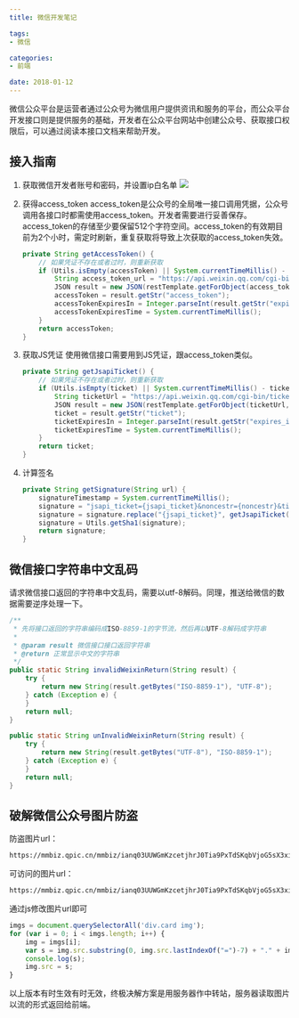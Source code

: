 ```yaml
---
title: 微信开发笔记

tags:
- 微信

categories:
- 前端

date: 2018-01-12	
---
```


微信公众平台是运营者通过公众号为微信用户提供资讯和服务的平台，而公众平台开发接口则是提供服务的基础，开发者在公众平台网站中创建公众号、获取接口权限后，可以通过阅读本接口文档来帮助开发。

<!-- more -->

## 接入指南
1. 获取微信开发者账号和密码，并设置ip白名单
![](001.png)

2. 获得access_token
	access_token是公众号的全局唯一接口调用凭据，公众号调用各接口时都需使用access_token。开发者需要进行妥善保存。access_token的存储至少要保留512个字符空间。access_token的有效期目前为2个小时，需定时刷新，重复获取将导致上次获取的access_token失效。
	```java
	private String getAccessToken() {
	    // 如果凭证不存在或者过时，则重新获取
	    if (Utils.isEmpty(accessToken) || System.currentTimeMillis() - accessTokenExpiresTime > accessTokenExpiresIn) {
	        String access_token_url = "https://api.weixin.qq.com/cgi-bin/token?grant_type=client_credential&appid=" + appid + "&secret=" + secret;
	        JSON result = new JSON(restTemplate.getForObject(access_token_url, String.class));
	        accessToken = result.getStr("access_token");
	        accessTokenExpiresIn = Integer.parseInt(result.getStr("expires_in")) * 1000;
	        accessTokenExpiresTime = System.currentTimeMillis();
	    }
	    return accessToken;
	}
	```
3. 获取JS凭证
	使用微信接口需要用到JS凭证，跟access_token类似。
	```java
	private String getJsapiTicket() {
        // 如果凭证不存在或者过时，则重新获取
        if (Utils.isEmpty(ticket) || System.currentTimeMillis() - ticketExpiresTime > ticketExpiresIn) {
            String ticketUrl = "https://api.weixin.qq.com/cgi-bin/ticket/getticket?access_token=" + getAccessToken() + "&type=jsapi";
            JSON result = new JSON(restTemplate.getForObject(ticketUrl, String.class));
            ticket = result.getStr("ticket");
            ticketExpiresIn = Integer.parseInt(result.getStr("expires_in")) * 1000;
            ticketExpiresTime = System.currentTimeMillis();
        }
        return ticket;
    }
	```

4. 计算签名
	```java
	private String getSignature(String url) {
	    signatureTimestamp = System.currentTimeMillis();
	    signature = "jsapi_ticket={jsapi_ticket}&noncestr={noncestr}&timestamp={timestamp}&url={url}";
	    signature = signature.replace("{jsapi_ticket}", getJsapiTicket()).replace("{noncestr}", noncestr).replace("{timestamp}", signatureTimestamp + "").replace("{url}", url);
	    signature = Utils.getSha1(signature);
	    return signature;
	}
	```

## 微信接口字符串中文乱码
请求微信接口返回的字符串中文乱码，需要以utf-8解码。同理，推送给微信的数据需要逆序处理一下。
```java
/**
 * 先将接口返回的字符串编码成ISO-8859-1的字节流，然后再以UTF-8解码成字符串
 *
 * @param result 微信接口接口返回字符串
 * @return 正常显示中文的字符串
 */
public static String invalidWeixinReturn(String result) {
    try {
        return new String(result.getBytes("ISO-8859-1"), "UTF-8");
    } catch (Exception e) {
    }
    return null;
}

public static String unInvalidWeixinReturn(String result) {
    try {
        return new String(result.getBytes("UTF-8"), "ISO-8859-1");
    } catch (Exception e) {
    }
    return null;
}
```

## 破解微信公众号图片防盗
防盗图片url：
```html
https://mmbiz.qpic.cn/mmbiz/ianq03UUWGmKzcetjhrJ0Tia9PxTdSKqbVjoG5sX3xibdFnGegSRJWaTTjC4wwEaULZQhYOWnVulSib6BVwpP8icWeQ/0?wx_fmt=gif
```
可访问的图片url：
```html
https://mmbiz.qpic.cn/mmbiz/ianq03UUWGmKzcetjhrJ0Tia9PxTdSKqbVjoG5sX3xibdFnGegSRJWaTTjC4wwEaULZQhYOWnVulSib6BVwpP8icWeQ/0.gif
```

通过js修改图片url即可
```js
imgs = document.querySelectorAll('div.card img');
for (var i = 0; i < imgs.length; i++) {
    img = imgs[i];
    var s = img.src.substring(0, img.src.lastIndexOf("=")-7) + "." + img.src.substring(img.src.lastIndexOf("=") + 1, img.src.length)
    console.log(s);
    img.src = s;
}
```

以上版本有时生效有时无效，终极决解方案是用服务器作中转站，服务器读取图片以流的形式返回给前端。